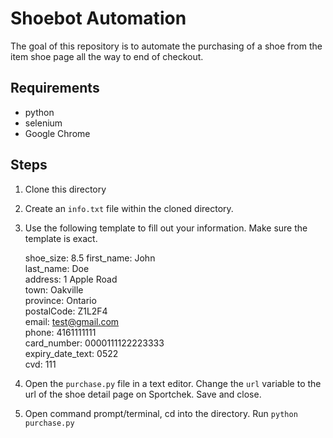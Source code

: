 # Shoebot Automation

The goal of this repository is to automate the purchasing of a shoe from the item shoe page all the way to end of checkout. 

## Requirements
- python
- selenium
- Google Chrome

## Steps
1. Clone this directory
2. Create an `info.txt` file within the cloned directory.
3. Use the following template to fill out your information. Make sure the template is exact.

    shoe_size: 8.5
    first_name: John  
    last_name: Doe  
    address: 1 Apple Road    
    town: Oakville   
    province: Ontario  
    postalCode: Z1L2F4    
    email: test@gmail.com  
    phone: 4161111111    
    card_number: 0000111122223333  
    expiry_date_text: 0522  
    cvd: 111  

4. Open the `purchase.py` file in a text editor. Change the `url` variable to the url of the shoe detail page on Sportchek. Save and close.
5. Open command prompt/terminal, cd into the directory. Run `python purchase.py`
